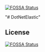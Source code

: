[![FOSSA Status](https://app.fossa.com/api/projects/git%2Bgithub.com%2F4f7u-47nm%2FDotNetElastic.svg?type=shield)](https://app.fossa.com/projects/git%2Bgithub.com%2F4f7u-47nm%2FDotNetElastic?ref=badge_shield)

"# DotNetElastic" 


## License
[![FOSSA Status](https://app.fossa.com/api/projects/git%2Bgithub.com%2F4f7u-47nm%2FDotNetElastic.svg?type=large)](https://app.fossa.com/projects/git%2Bgithub.com%2F4f7u-47nm%2FDotNetElastic?ref=badge_large)